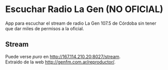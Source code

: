 # Escuchar Radio La Gen (NO OFICIAL)

App para escuchar el stream de radio La Gen 107.5 de Córdoba sin tener que dar miles de permisos a la oficial.

## Stream
Puede verse _puro_ en http://167.114.210.20:8027/stream.  
Extraido de la web http://genfm.com.ar/reproductor/.  
